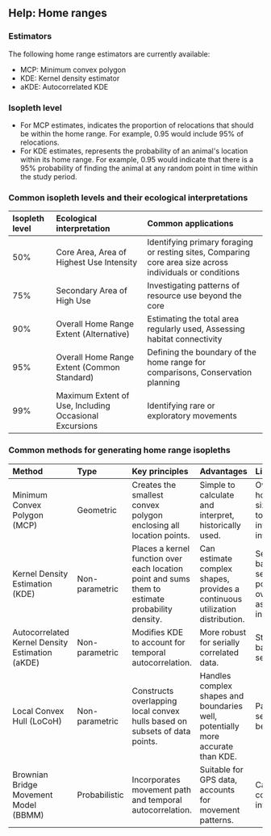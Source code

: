 ## Help: Home ranges

### Estimators

The following home range estimators are currently available:

- MCP: Minimum convex polygon
- KDE: Kernel density estimator
- aKDE: Autocorrelated KDE

### Isopleth level

- For MCP estimates, indicates the proportion of relocations that should be within the home range. For example, 0.95 would include 95% of relocations.
- For KDE estimates, represents the probability of an animal's location within its home range. For example, 0.95 would indicate that there is a 95% probability of finding the animal at any random point in time within the study period.

### Common isopleth levels and their ecological interpretations

| Isopleth level | Ecological interpretation | Common applications |
| :---- | :---- | :---- |
| 50% | Core Area, Area of Highest Use Intensity | Identifying primary foraging or resting sites, Comparing core area size across individuals or conditions |
| 75% | Secondary Area of High Use | Investigating patterns of resource use beyond the core |
| 90% | Overall Home Range Extent (Alternative) | Estimating the total area regularly used, Assessing habitat connectivity |
| 95% | Overall Home Range Extent (Common Standard) | Defining the boundary of the home range for comparisons, Conservation planning |
| 99% | Maximum Extent of Use, Including Occasional Excursions | Identifying rare or exploratory movements |

### Common methods for generating home range isopleths

| Method | Type | Key principles | Advantages | Limitations |
| :---- | :---- | :---- | :---- | :---- |
| Minimum Convex Polygon (MCP) | Geometric | Creates the smallest convex polygon enclosing all location points. | Simple to calculate and interpret, historically used. | Overestimates home range size, sensitive to outliers, no information on intensity of use. |
| Kernel Density Estimation (KDE) | Non-parametric | Places a kernel function over each location point and sums them to estimate probability density. | Can estimate complex shapes, provides a continuous utilization distribution. | Sensitive to bandwidth selection, potential for overestimation, assumes data independence. |
| Autocorrelated Kernel Density Estimation (aKDE) | Non-parametric | Modifies KDE to account for temporal autocorrelation. | More robust for serially correlated data. | Still requires bandwidth selection. |
| Local Convex Hull (LoCoH) | Non-parametric | Constructs overlapping local convex hulls based on subsets of data points. | Handles complex shapes and boundaries well, potentially more accurate than KDE. | Parameter selection can be influential. |
| Brownian Bridge Movement Model (BBMM) | Probabilistic | Incorporates movement path and temporal autocorrelation. | Suitable for GPS data, accounts for movement patterns. | Can be computationally intensive. |

